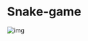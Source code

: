 # Snake-game

![img](https://user-images.githubusercontent.com/17099780/34318267-d5fef94e-e780-11e7-9902-0edaab17d52f.png)
